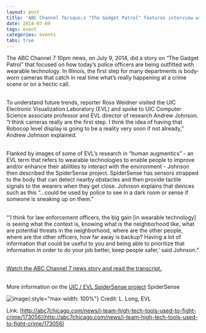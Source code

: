 ```yaml
---
layout: post
title: 'ABC Channel 7&rsquo;s "The Gadget Patrol" features interview with UIC / EVL Andrew Johnson'
date: 2014-07-09
tags: event
categories: events
tabs: true
---
```


The ABC Channel 7 10pm news, on July 9, 2014, did a story on &ldquo;The Gadget Patrol&rdquo; that focused on how today&rsquo;s police officers are being outfitted with wearable technology. In Illinois, the first step for many departments is body-worn cameras that catch in real time what&rsquo;s really happening at a crime scene or on a hectic call.<br><br>

To understand future trends, reporter Ross Weidner visited the UIC Electronic Visualization Laboratory (EVL) and spoke to UIC Computer Science associate professor and EVL director of research Andrew Johnson. &ldquo;I think cameras really are the first step. I think the idea of having that Robocop level display is going to be a reality very soon if not already,&rdquo; Andrew Johnson explained.<br><br>

Flanked by images of some of EVL&rsquo;s research in &ldquo;human augmentics&rdquo; - an EVL term that refers to wearable technologies to enable people to improve and/or enhance their abilities to interact with the environment - Johnson then described the SpiderSense project. SpiderSense has sensors strapped to the body that can detect nearby obstacles and then provide tactile signals to the wearers when they get close. Johnson explains that devices such as this &ldquo;&hellip;could be used by police to see in a dark room or sense if someone is sneaking up on them.&rdquo;<br><br>

&ldquo;&lsquo;I think for law enforcement officers, the big gain [in wearable technology] is seeing what the context is, knowing what is the neighborhood like, what are potential threats in the neighborhood, where are the other people, where are the other officers, how far away is backup? Having a lot of information that could be useful to you and being able to prioritize that information in order to do your job better, keep people safer,&rsquo; said Johnson.&rdquo;<br><br>

<a href="http://abc7chicago.com/news/i-team-high-tech-tools-used-to-fight-crime/173056/">Watch the ABC Channel 7 news story and read the transcript.</a><br><br>

More information on the <a href="http://www.evl.uic.edu/core.php?mod=4&amp;type=4&amp;indi=844">UIC / EVL SpiderSense project</a>
SpiderSense

![image](https://www.evl.uic.edu/output/originals/spidersense.png-srcw.jpg){:style="max-width: 100%"}
Credit: L. Long, EVL


Link: [http://abc7chicago.com/news/i-team-high-tech-tools-used-to-fight-crime/173056](http://abc7chicago.com/news/i-team-high-tech-tools-used-to-fight-crime/173056)
